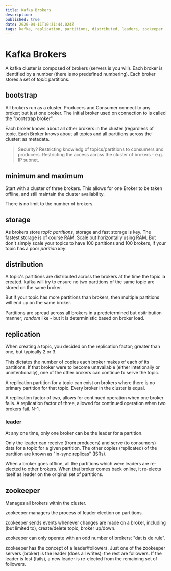 ```yaml
---
title: Kafka Brokers
description: 
published: true
date: 2020-04-11T10:31:44.024Z
tags: kafka, replication, partitions, distributed, leaders, zookeeper
---
```


# Kafka Brokers
A kafka cluster is composed of brokers (servers is you will). Each broker is identified by a number (there is no predefined numbering). Each broker stores a set of _topic_ partitions.

## bootstrap
All brokers run as a cluster. Producers and Consumer connect to any broker; but just one broker. The initial broker used on connection to is called the "bootstrap broker".

Each broker knows about all other brokers in the cluster (regardless of topic. Each Broker knows about all topics and all partitions across the cluster; as metadata.

> Security? Restricting knowledg of topics/partitions to consumers and producers. Restricting the access across the cluster of brokers - e.g. IP subnet.


## minimum and maximum
Start with a cluster of three brokers. This allows for one Broker to be taken offline, and still maintain the cluster availability.

There is no limit to the number of brokers.

## storage
As brokers store _topic partitions_, storage and fast storage is key. The fastest storage is of course RAM. Scale out horizontally using RAM. But don't simply scale your topics to have 100 partitions and 100 brokers, if your topic has a poor _parition key_. 

## distribution
A topic's partitions are distributed across the brokers at the time the topic ia created. kafka will try to ensure no two partitions of the same topic are stored on the same broker.

But if your topic has more partitions than brokers, then multiple partitions will end up on the same broker.

Partitions are spread across all brokers in a predetermined but dsitribution manner; _random_ like - but it is deterministic based on broker load.

## replication
When creating a topic, you decided on the replication factor; greater than one, but typically 2 or 3.

This dictates the number of copies each broker makes of each of its partitions. If that broker were to become unavailable (either intetionally or unintentionally), one of the other brokers can continue to serve the topic.

A replication partition for a topic can exist on brokers where there is no primary partition for that topic. Every broker in the cluster is equal.

A replication factor of two, allows for continued operation when one broker fails. A replication factor of three, allowed for continued operation when two brokers fail. N-1.

### leader
At any one time, only one broker can be the leader for a partition.

Only the leader can receive (from producers) and serve (to consumers) data for a topic for a given partition. The other copies (replicated) of  the partition are known as "in-sync replicas" (ISRs).

When a broker goes offline, all the partitions which were leaders are re-elected to other brokers. When that broker comes back online, it re-elects itself as leader on the original set of partitions.


## zookeeper
Manages all brokers within the cluster.

zookeeper managers the process of leader election on partitions.

zookeeper sends events whenever changes are made on a broker, including (but limited to), create/delete topic, broker up/down.

zookeeper can only operate with an odd number of brokers; "dat is de rule".

zookeeper has the concept of a leader/followers. Just one of the zookeeper servers (broker) is the leader (does all writes); the rest are followers. If the leader is lost (fails), a new leader is re-elected from the remaining set of followers.
